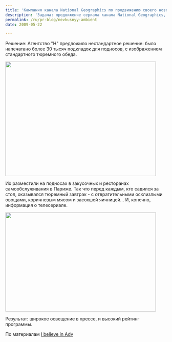 ```yaml
---
title: 'Кампания канала National Geographics по продвижению своего нового сериала'
description: 'Задача: продвижение сериала канала National Geographics, посвященного повседневной жизни в худших тюрьмах Америки. Решение: Агентство &quot;H&quot; предложило нестандартное решение: было напечатано более 30 тысяч подкладок для подносов, с изображением стандартного тюремного обеда.'
permalink: /ru/pr-blog/nevkusnyy-ambient
date: 2009-05-22

---
```


Решение: Агентство "H" предложило нестандартное решение: было напечатано более 30 тысяч подкладок для подносов, с изображением стандартного тюремного обеда.

<img src="{{ site.assets }}/upload/Untitled-1_0.jpg" alt="" class="post__img" width="470" height="357">

Их разместили на подносах в закусочных и ресторанах самообслуживания в Париже. Так что перед каждым, кто садился за стол, оказывался тюремный завтрак - с отвратительными осклизлыми овощами, коричневым мясом и засохшей яичницей... И, конечно, информация о телесериале.

<img src="{{ site.assets }}/upload/unini.jpg" alt="" class="post__img" width="470" height="309">

Результат: широкое освещение в прессе, и высокий рейтинг программы.

По материалам <a href="http://www.ibelieveinadv.com/2009/05/national-geographic-jail-set/">I believe in Adv </a>

